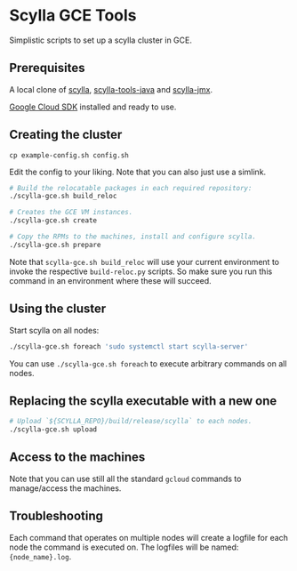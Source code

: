 # Scylla GCE Tools

Simplistic scripts to set up a scylla cluster in GCE.


## Prerequisites

A local clone of [scylla](https://github.com/scylladb/scylla.git),
[scylla-tools-java](https://github.com/scylladb/scylla-tools-java.git) and
[scylla-jmx](https://github.com/scylladb/scylla-jmx.git).

[Google Cloud SDK](https://cloud.google.com/sdk/) installed and ready to use.

## Creating the cluster

```
cp example-config.sh config.sh
```

Edit the config to your liking. Note that you can also just use a
simlink.

```sh
# Build the relocatable packages in each required repository:
./scylla-gce.sh build_reloc

# Creates the GCE VM instances.
./scylla-gce.sh create

# Copy the RPMs to the machines, install and configure scylla.
./scylla-gce.sh prepare
```

Note that `scylla-gce.sh build_reloc` will use your current environment
to invoke the respective `build-reloc.py` scripts. So make sure you run
this command in an environment where these will succeed.

## Using the cluster

Start scylla on all nodes:

```sh
./scylla-gce.sh foreach 'sudo systemctl start scylla-server'
```

You can use `./scylla-gce.sh foreach` to execute arbitrary commands on
all nodes.

## Replacing the scylla executable with a new one

```sh
# Upload `${SCYLLA_REPO}/build/release/scylla` to each nodes.
./scylla-gce.sh upload
```

## Access to the machines

Note that you can use still all the standard `gcloud` commands to manage/access the machines.

## Troubleshooting

Each command that operates on multiple nodes will create a logfile for
each node the command is executed on. The logfiles will be named:
`{node_name}.log`.
